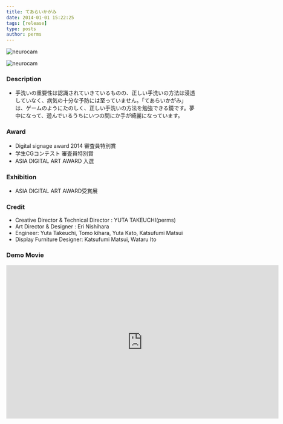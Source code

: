 ```yaml
---
title: てあらいかがみ
date: 2014-01-01 15:22:25
tags: [release]
type: posts
author: perms
---
```


![neurocam](/img/works/tearaikagami.png "tearaikagami")

![neurocam](/img/works/tearaikagami_2.png "tearaikagami_2")

### Description
- 手洗いの重要性は認識されていきているものの、正しい手洗いの方法は浸透していなく、病気の十分な予防には至っていません。「てあらいかがみ」は、ゲームのようにたのしく、正しい手洗いの方法を勉強できる鏡です。夢中になって、遊んでいるうちにいつの間にか手が綺麗になっています。

### Award
- Digital signage award 2014 審査員特別賞
- 学生CGコンテスト 審査員特別賞
- ASIA DIGITAL ART AWARD 入選

### Exhibition
- ASIA DIGITAL ART AWARD受賞展

### Credit
- Creative Director & Technical Director : YUTA TAKEUCHI(perms)
- Art Director & Designer : Eri Nishihara
- Engineer: Yuta Takeuchi, Tomo kihara, Yuta Kato, Katsufumi Matsui
- Display Furniture Designer: Katsufumi Matsui, Wataru Ito

### Demo Movie
<iframe src="https://player.vimeo.com/video/95975764" width="720" height="405" frameborder="0" webkitallowfullscreen mozallowfullscreen allowfullscreen></iframe>
